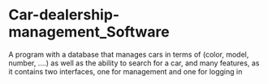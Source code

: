 # Car-dealership-management_Software
A program with a database that manages cars in terms of (color, model, number, ....) as well as the ability to search for a car, and many features, as it contains two interfaces, one for management and one for logging in
